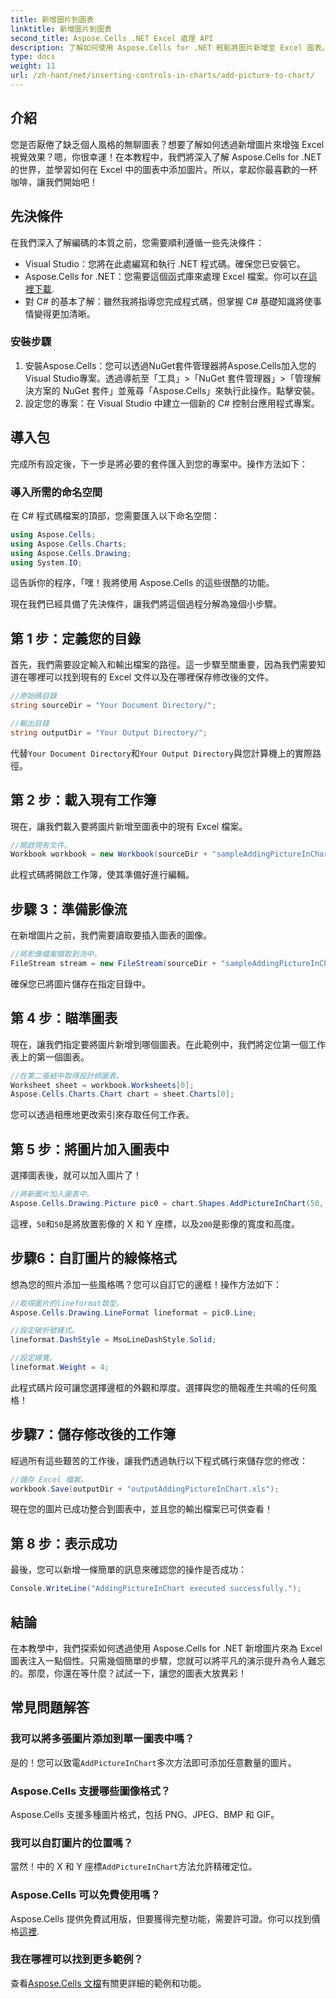 ```yaml
---
title: 新增圖片到圖表
linktitle: 新增圖片到圖表
second_title: Aspose.Cells .NET Excel 處理 API
description: 了解如何使用 Aspose.Cells for .NET 輕鬆將圖片新增至 Excel 圖表。只需幾個簡單的步驟即可增強您的圖表和簡報。
type: docs
weight: 11
url: /zh-hant/net/inserting-controls-in-charts/add-picture-to-chart/
---
```

## 介紹

您是否厭倦了缺乏個人風格的無聊圖表？想要了解如何透過新增圖片來增強 Excel 視覺效果？嗯，你很幸運！在本教程中，我們將深入了解 Aspose.Cells for .NET 的世界，並學習如何在 Excel 中的圖表中添加圖片。所以，拿起你最喜歡的一杯咖啡，讓我們開始吧！

## 先決條件

在我們深入了解編碼的本質之前，您需要順利遵循一些先決條件：

- Visual Studio：您將在此處編寫和執行 .NET 程式碼。確保您已安裝它。
-  Aspose.Cells for .NET：您需要這個函式庫來處理 Excel 檔案。你可以[在這裡下載](https://releases.aspose.com/cells/net/).
- 對 C# 的基本了解：雖然我將指導您完成程式碼，但掌握 C# 基礎知識將使事情變得更加清晰。

### 安裝步驟

1. 安裝Aspose.Cells：您可以透過NuGet套件管理器將Aspose.Cells加入您的Visual Studio專案。透過導航至「工具」>「NuGet 套件管理器」>「管理解決方案的 NuGet 套件」並蒐尋「Aspose.Cells」來執行此操作。點擊安裝。
2. 設定您的專案：在 Visual Studio 中建立一個新的 C# 控制台應用程式專案。

## 導入包

完成所有設定後，下一步是將必要的套件匯入到您的專案中。操作方法如下：

### 導入所需的命名空間

在 C# 程式碼檔案的頂部，您需要匯入以下命名空間：

```csharp
using Aspose.Cells;
using Aspose.Cells.Charts;
using Aspose.Cells.Drawing;
using System.IO;
```

這告訴你的程序，「嘿！我將使用 Aspose.Cells 的這些很酷的功能。

現在我們已經具備了先決條件，讓我們將這個過程分解為幾個小步驟。 

## 第 1 步：定義您的目錄

首先，我們需要設定輸入和輸出檔案的路徑。這一步驟至關重要，因為我們需要知道在哪裡可以找到現有的 Excel 文件以及在哪裡保存修改後的文件。

```csharp
//原始碼目錄
string sourceDir = "Your Document Directory/";

//輸出目錄
string outputDir = "Your Output Directory/";
```

代替`Your Document Directory`和`Your Output Directory`與您計算機上的實際路徑。 

## 第 2 步：載入現有工作簿

現在，讓我們載入要將圖片新增至圖表中的現有 Excel 檔案。

```csharp
//開啟現有文件。
Workbook workbook = new Workbook(sourceDir + "sampleAddingPictureInChart.xls");
```

此程式碼將開啟工作簿，使其準備好進行編輯。

## 步驟 3：準備影像流

在新增圖片之前，我們需要讀取要插入圖表的圖像。 

```csharp
//將影像檔案擷取到流中。
FileStream stream = new FileStream(sourceDir + "sampleAddingPictureInChart.png", FileMode.Open, FileAccess.Read);
```

確保您已將圖片儲存在指定目錄中。

## 第 4 步：瞄準圖表

現在，讓我們指定要將圖片新增到哪個圖表。在此範例中，我們將定位第一個工作表上的第一個圖表。

```csharp
//在第二張紙中取得設計師圖表。
Worksheet sheet = workbook.Worksheets[0];
Aspose.Cells.Charts.Chart chart = sheet.Charts[0];
```

您可以透過相應地更改索引來存取任何工作表。

## 第 5 步：將圖片加入圖表中

選擇圖表後，就可以加入圖片了！ 

```csharp
//將新圖片加入圖表中。
Aspose.Cells.Drawing.Picture pic0 = chart.Shapes.AddPictureInChart(50, 50, stream, 200, 200);
```

這裡，`50`和`50`是將放置影像的 X 和 Y 座標，以及`200`是影像的寬度和高度。

## 步驟6：自訂圖片的線條格式

想為您的照片添加一些風格嗎？您可以自訂它的邊框！操作方法如下：

```csharp
//取得圖片的lineformat類型。
Aspose.Cells.Drawing.LineFormat lineformat = pic0.Line; 

//設定破折號樣式。
lineformat.DashStyle = MsoLineDashStyle.Solid;

//設定線寬。
lineformat.Weight = 4;    
```

此程式碼片段可讓您選擇邊框的外觀和厚度。選擇與您的簡報產生共鳴的任何風格！

## 步驟7：儲存修改後的工作簿

經過所有這些艱苦的工作後，讓我們透過執行以下程式碼行來儲存您的修改：

```csharp
//儲存 Excel 檔案。
workbook.Save(outputDir + "outputAddingPictureInChart.xls");
```

現在您的圖片已成功整合到圖表中，並且您的輸出檔案已可供查看！

## 第 8 步：表示成功

最後，您可以新增一條簡單的訊息來確認您的操作是否成功：

```csharp
Console.WriteLine("AddingPictureInChart executed successfully.");
```

## 結論

在本教學中，我們探索如何透過使用 Aspose.Cells for .NET 新增圖片來為 Excel 圖表注入一點個性。只需幾個簡單的步驟，您就可以將平凡的演示提升為令人難忘的。那麼，你還在等什麼？試試一下，讓您的圖表大放異彩！

## 常見問題解答

### 我可以將多張圖片添加到單一圖表中嗎？
是的！您可以致電`AddPictureInChart`多次方法即可添加任意數量的圖片。

### Aspose.Cells 支援哪些圖像格式？
Aspose.Cells 支援多種圖片格式，包括 PNG、JPEG、BMP 和 GIF。

### 我可以自訂圖片的位置嗎？
當然！中的 X 和 Y 座標`AddPictureInChart`方法允許精確定位。

### Aspose.Cells 可以免費使用嗎？
 Aspose.Cells 提供免費試用版，但要獲得完整功能，需要許可證。你可以找到價格[這裡](https://purchase.aspose.com/buy).

### 我在哪裡可以找到更多範例？
查看[Aspose.Cells 文檔](https://reference.aspose.com/cells/net/)有關更詳細的範例和功能。